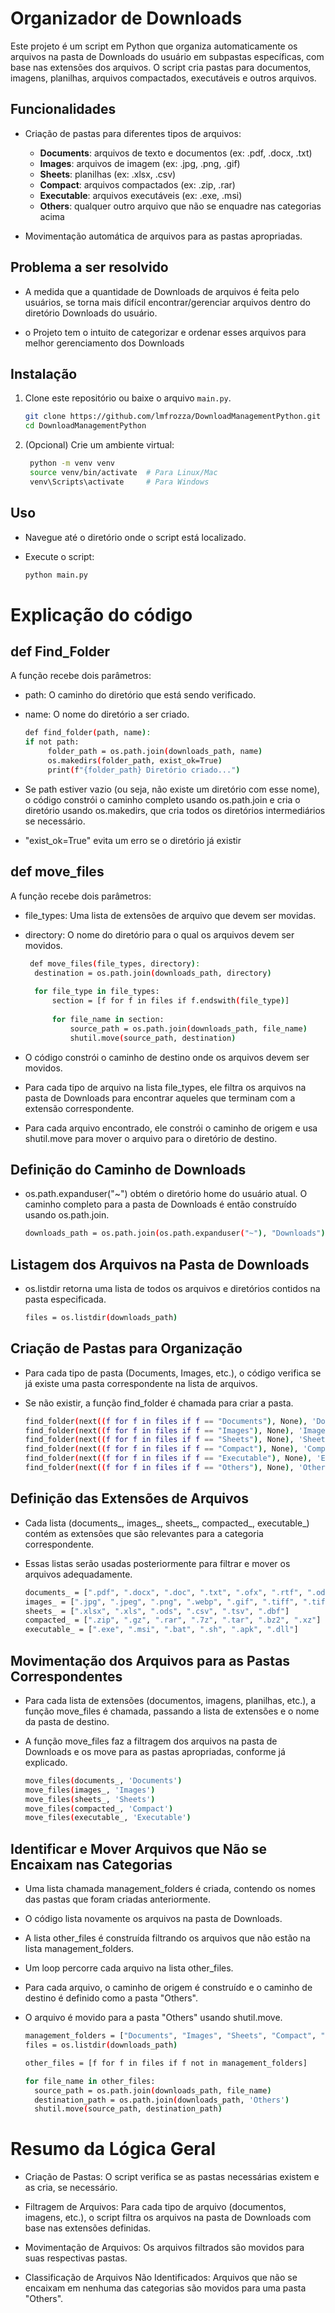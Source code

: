 # Organizador de Downloads

Este projeto é um script em Python que organiza automaticamente os arquivos na pasta de Downloads do usuário em subpastas específicas, com base nas extensões dos arquivos. O script cria pastas para documentos, imagens, planilhas, arquivos compactados, executáveis e outros arquivos.

## Funcionalidades

- Criação de pastas para diferentes tipos de arquivos:
  - **Documents**: arquivos de texto e documentos (ex: .pdf, .docx, .txt)
  - **Images**: arquivos de imagem (ex: .jpg, .png, .gif)
  - **Sheets**: planilhas (ex: .xlsx, .csv)
  - **Compact**: arquivos compactados (ex: .zip, .rar)
  - **Executable**: arquivos executáveis (ex: .exe, .msi)
  - **Others**: qualquer outro arquivo que não se enquadre nas categorias acima

- Movimentação automática de arquivos para as pastas apropriadas.

## Problema a ser resolvido
- A medida que a quantidade de Downloads de arquivos é feita pelo usuários, se torna mais difícil encontrar/gerenciar arquivos dentro do diretório Downloads do usuário.

- o Projeto tem o intuito de categorizar e ordenar esses arquivos para melhor gerenciamento dos Downloads 

## Instalação

1. Clone este repositório ou baixe o arquivo `main.py`.

   ```bash
   git clone https://github.com/lmfrozza/DownloadManagementPython.git
   cd DownloadManagementPython
   ```
2. (Opcional) Crie um ambiente virtual:

   ```bash
    python -m venv venv
    source venv/bin/activate  # Para Linux/Mac
    venv\Scripts\activate     # Para Windows
   ```
## Uso
- Navegue até o diretório onde o script está localizado.

- Execute o script:
   ```bash
   python main.py
   ```
# Explicação do código

## def Find_Folder
   
A função recebe dois parâmetros:
- path: O caminho do diretório que está sendo verificado.
- name: O nome do diretório a ser criado.
   
   ```bash
   def find_folder(path, name):
   if not path:
        folder_path = os.path.join(downloads_path, name)
        os.makedirs(folder_path, exist_ok=True)
        print(f"{folder_path} Diretório criado...")
   ```
- Se path estiver vazio (ou seja, não existe um diretório com esse nome), o código constrói o caminho completo usando os.path.join e cria o diretório usando os.makedirs, que cria todos os diretórios intermediários se necessário.
- "exist_ok=True" evita um erro se o diretório já existir

## def move_files

A função recebe dois parâmetros:
- file_types: Uma lista de extensões de arquivo que devem ser movidas.
- directory: O nome do diretório para o qual os arquivos devem ser movidos.

  ```bash
   def move_files(file_types, directory):
    destination = os.path.join(downloads_path, directory)
    
    for file_type in file_types:
        section = [f for f in files if f.endswith(file_type)]
        
        for file_name in section:
            source_path = os.path.join(downloads_path, file_name)
            shutil.move(source_path, destination)
   ```
- O código constrói o caminho de destino onde os arquivos devem ser movidos.

- Para cada tipo de arquivo na lista file_types, ele filtra os arquivos na pasta de Downloads para encontrar aqueles que terminam com a extensão correspondente.

- Para cada arquivo encontrado, ele constrói o caminho de origem e usa shutil.move para mover o arquivo para o diretório de destino.

## Definição do Caminho de Downloads

- os.path.expanduser("~") obtém o diretório home do usuário atual. O caminho completo para a pasta de Downloads é então construído usando os.path.join.
  ```bash
  downloads_path = os.path.join(os.path.expanduser("~"), "Downloads")
  ```
## Listagem dos Arquivos na Pasta de Downloads

- os.listdir retorna uma lista de todos os arquivos e diretórios contidos na pasta especificada.
  ```bash
  files = os.listdir(downloads_path)
  ```

## Criação de Pastas para Organização

- Para cada tipo de pasta (Documents, Images, etc.), o código verifica se já existe uma pasta correspondente na lista de arquivos.
- Se não existir, a função find_folder é chamada para criar a pasta.

  ```bash
  find_folder(next((f for f in files if f == "Documents"), None), 'Documents')
  find_folder(next((f for f in files if f == "Images"), None), 'Images')
  find_folder(next((f for f in files if f == "Sheets"), None), 'Sheets')
  find_folder(next((f for f in files if f == "Compact"), None), 'Compact')
  find_folder(next((f for f in files if f == "Executable"), None), 'Executable')
  find_folder(next((f for f in files if f == "Others"), None), 'Others')
  ```

## Definição das Extensões de Arquivos

- Cada lista (documents_, images_, sheets_, compacted_, executable_) contém as extensões que são relevantes para a categoria correspondente.
- Essas listas serão usadas posteriormente para filtrar e mover os arquivos adequadamente.

  ```bash
  documents_ = [".pdf", ".docx", ".doc", ".txt", ".ofx", ".rtf", ".odt", ".ppt",     ".pptx", ".epub", ".mobi", ".html", ".htm"]
  images_ = [".jpg", ".jpeg", ".png", ".webp", ".gif", ".tiff", ".tif", ".bmp",     ".svg", ".heic"]
  sheets_ = [".xlsx", ".xls", ".ods", ".csv", ".tsv", ".dbf"]
  compacted_ = [".zip", ".gz", ".rar", ".7z", ".tar", ".bz2", ".xz"]
  executable_ = [".exe", ".msi", ".bat", ".sh", ".apk", ".dll"]
  ```

## Movimentação dos Arquivos para as Pastas Correspondentes

- Para cada lista de extensões (documentos, imagens, planilhas, etc.), a função move_files é chamada, passando a lista de extensões e o nome da pasta de destino.

- A função move_files faz a filtragem dos arquivos na pasta de Downloads e os move para as pastas apropriadas, conforme já explicado.

  ```bash
  move_files(documents_, 'Documents')
  move_files(images_, 'Images')
  move_files(sheets_, 'Sheets')
  move_files(compacted_, 'Compact')
  move_files(executable_, 'Executable')
  ```

## Identificar e Mover Arquivos que Não se Encaixam nas Categorias

- Uma lista chamada management_folders é criada, contendo os nomes das pastas que foram criadas anteriormente.
- O código lista novamente os arquivos na pasta de Downloads.
- A lista other_files é construída filtrando os arquivos que não estão na lista management_folders.
- Um loop percorre cada arquivo na lista other_files.
- Para cada arquivo, o caminho de origem é construído e o caminho de destino é definido como a pasta "Others".
- O arquivo é movido para a pasta "Others" usando shutil.move.

  ```bash
  management_folders = ["Documents", "Images", "Sheets", "Compact", "Executable",   "Others"]
  files = os.listdir(downloads_path)

  other_files = [f for f in files if f not in management_folders]

  for file_name in other_files:
    source_path = os.path.join(downloads_path, file_name)
    destination_path = os.path.join(downloads_path, 'Others')
    shutil.move(source_path, destination_path)
  ```

# Resumo da Lógica Geral
- Criação de Pastas: O script verifica se as pastas necessárias existem e as cria, se necessário.

- Filtragem de Arquivos: Para cada tipo de arquivo (documentos, imagens, etc.), o script filtra os arquivos na pasta de Downloads com base nas extensões definidas.

- Movimentação de Arquivos: Os arquivos filtrados são movidos para suas respectivas pastas.

- Classificação de Arquivos Não Identificados: Arquivos que não se encaixam em nenhuma das categorias são movidos para uma pasta "Others".  
